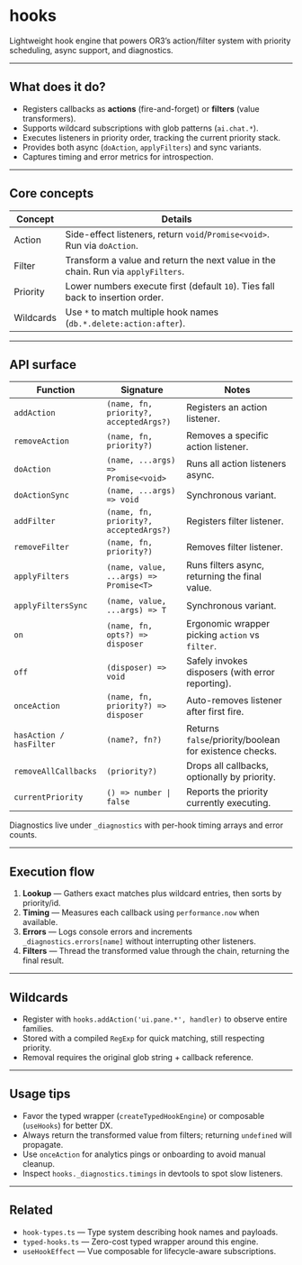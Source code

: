 # hooks

Lightweight hook engine that powers OR3’s action/filter system with priority scheduling, async support, and diagnostics.

---

## What does it do?

-   Registers callbacks as **actions** (fire-and-forget) or **filters** (value transformers).
-   Supports wildcard subscriptions with glob patterns (`ai.chat.*`).
-   Executes listeners in priority order, tracking the current priority stack.
-   Provides both async (`doAction`, `applyFilters`) and sync variants.
-   Captures timing and error metrics for introspection.

---

## Core concepts

| Concept   | Details                                                                           |
| --------- | --------------------------------------------------------------------------------- |
| Action    | Side-effect listeners, return `void`/`Promise<void>`. Run via `doAction`.         |
| Filter    | Transform a value and return the next value in the chain. Run via `applyFilters`. |
| Priority  | Lower numbers execute first (default `10`). Ties fall back to insertion order.    |
| Wildcards | Use `*` to match multiple hook names (`db.*.delete:action:after`).                |

---

## API surface

| Function                | Signature                              | Notes                                                  |
| ----------------------- | -------------------------------------- | ------------------------------------------------------ |
| `addAction`             | `(name, fn, priority?, acceptedArgs?)` | Registers an action listener.                          |
| `removeAction`          | `(name, fn, priority?)`                | Removes a specific action listener.                    |
| `doAction`              | `(name, ...args) => Promise<void>`     | Runs all action listeners async.                       |
| `doActionSync`          | `(name, ...args) => void`              | Synchronous variant.                                   |
| `addFilter`             | `(name, fn, priority?, acceptedArgs?)` | Registers filter listener.                             |
| `removeFilter`          | `(name, fn, priority?)`                | Removes filter listener.                               |
| `applyFilters`          | `(name, value, ...args) => Promise<T>` | Runs filters async, returning the final value.         |
| `applyFiltersSync`      | `(name, value, ...args) => T`          | Synchronous variant.                                   |
| `on`                    | `(name, fn, opts?) => disposer`        | Ergonomic wrapper picking `action` vs `filter`.        |
| `off`                   | `(disposer) => void`                   | Safely invokes disposers (with error reporting).       |
| `onceAction`            | `(name, fn, priority?) => disposer`    | Auto-removes listener after first fire.                |
| `hasAction / hasFilter` | `(name?, fn?)`                         | Returns `false`/priority/boolean for existence checks. |
| `removeAllCallbacks`    | `(priority?)`                          | Drops all callbacks, optionally by priority.           |
| `currentPriority`       | `() => number \| false`                | Reports the priority currently executing.              |

Diagnostics live under `_diagnostics` with per-hook timing arrays and error counts.

---

## Execution flow

1. **Lookup** — Gathers exact matches plus wildcard entries, then sorts by priority/id.
2. **Timing** — Measures each callback using `performance.now` when available.
3. **Errors** — Logs console errors and increments `_diagnostics.errors[name]` without interrupting other listeners.
4. **Filters** — Thread the transformed value through the chain, returning the final result.

---

## Wildcards

-   Register with `hooks.addAction('ui.pane.*', handler)` to observe entire families.
-   Stored with a compiled `RegExp` for quick matching, still respecting priority.
-   Removal requires the original glob string + callback reference.

---

## Usage tips

-   Favor the typed wrapper (`createTypedHookEngine`) or composable (`useHooks`) for better DX.
-   Always return the transformed value from filters; returning `undefined` will propagate.
-   Use `onceAction` for analytics pings or onboarding to avoid manual cleanup.
-   Inspect `hooks._diagnostics.timings` in devtools to spot slow listeners.

---

## Related

-   `hook-types.ts` — Type system describing hook names and payloads.
-   `typed-hooks.ts` — Zero-cost typed wrapper around this engine.
-   `useHookEffect` — Vue composable for lifecycle-aware subscriptions.
